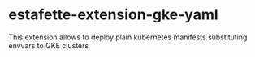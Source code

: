 # estafette-extension-gke-yaml
This extension allows to deploy plain kubernetes manifests substituting envvars to GKE clusters
